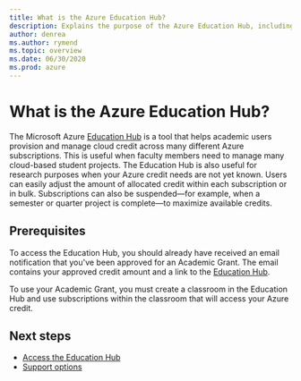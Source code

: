 ```yaml
---
title: What is the Azure Education Hub?
description: Explains the purpose of the Azure Education Hub, including prerequisites and support options.
author: denrea
ms.author: rymend
ms.topic: overview
ms.date: 06/30/2020
ms.prod: azure
---
```


# What is the Azure Education Hub?

The Microsoft Azure [Education Hub](https://portal.azure.com/#blade/Microsoft_Azure_Education/EducationMenuBlade/quickstart) is a tool that helps academic users provision and manage
cloud credit across many different Azure subscriptions. This is useful when faculty
members need to manage many cloud-based student projects. The Education Hub is also useful for research purposes when your Azure credit needs are not yet known. Users can easily adjust the amount of allocated credit within each subscription or in bulk. Subscriptions can also be suspended—for example, when a semester or quarter project is complete—to maximize available credits.

## Prerequisites

To access the Education Hub, you should already have received an email notification that you've been approved for an Academic Grant. The email contains your approved credit
amount and a link to the [Education Hub](https://aka.ms/startedu).

To use your Academic Grant, you must create a classroom in the
Education Hub and use subscriptions within the classroom that will access your Azure credit.

## Next steps

- [Access the Education Hub](access-education-hub.md)
- [Support options](includes/educator-service-desk.md)
